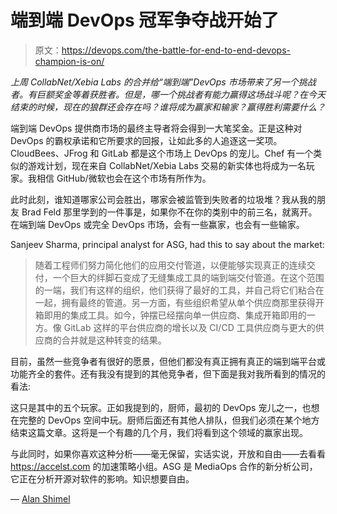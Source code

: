 # 端到端 DevOps 冠军争夺战开始了

> 原文：<https://devops.com/the-battle-for-end-to-end-devops-champion-is-on/>

*上周 CollabNet/Xebia Labs 的合并给“端到端”DevOps 市场带来了另一个挑战者。有巨额奖金等着获胜者。但是，哪一个挑战者有能力赢得这场战斗呢？在今天结束的时候，现在的狼群还会存在吗？谁将成为赢家和输家？赢得胜利需要什么？*

端到端 DevOps 提供商市场的最终主导者将会得到一大笔奖金。正是这种对 DevOps 的霸权承诺和它所要求的回报，让如此多的人追逐这一奖项。CloudBees、JFrog 和 GitLab 都是这个市场上 DevOps 的宠儿。Chef 有一个类似的游戏计划，现在来自 CollabNet/Xebia Labs 交易的新实体也将成为一名玩家。我相信 GitHub/微软也会在这个市场有所作为。

此时此刻，谁知道哪家公司会胜出，哪家会被监管到失败者的垃圾堆？我从我的朋友 Brad Feld 那里学到的一件事是，如果你不在你的类别中的前三名，就离开。在端到端 DevOps 或完全 DevOps 市场，会有一些赢家，也会有一些输家。

Sanjeev Sharma, principal analyst for ASG, had this to say about the market:

> 随着工程师们努力简化他们的应用交付管道，以便能够实现真正的连续交付，一个巨大的绊脚石变成了无缝集成工具的端到端交付管道。在这个范围的一端，我们有这样的组织，他们获得了最好的工具，并自己将它们粘合在一起，拥有最终的管道。另一方面，有些组织希望从单个供应商那里获得开箱即用的集成工具。如今，钟摆已经摆向单一供应商、集成开箱即用的一方。像 GitLab 这样的平台供应商的增长以及 CI/CD 工具供应商与更大的供应商的合并就是这种转变的结果。

目前，虽然一些竞争者有很好的愿景，但他们都没有真正拥有真正的端到端平台或功能齐全的套件。还有我没有提到的其他竞争者，但下面是我对我所看到的情况的看法:

这只是其中的五个玩家。正如我提到的，厨师，最初的 DevOps 宠儿之一，也想在完整的 DevOps 空间中玩。厨师后面还有其他人排队，但我们必须在某个地方结束这篇文章。这将是一个有趣的几个月，我们将看到这个领域的赢家出现。

与此同时，如果你喜欢这种分析——毫无保留，实话实说，开放和自由——去看看 https://accelst.com 的加速策略小组。ASG 是 MediaOps 合作的新分析公司，它正在分析开源对软件的影响。知识想要自由。

— [Alan Shimel](https://devops.com/author/ashimmy/)
